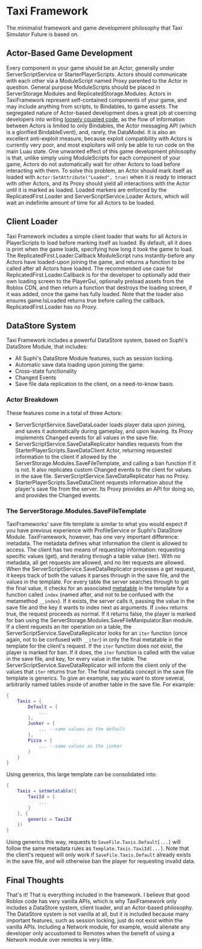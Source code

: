 # Taxi Framework
The minimalist framework and game development philosophy that Taxi Simulator Future is based on.

## Actor-Based Game Development
Every component in your game should be an Actor, generally under ServerScriptService or StarterPlayerScripts. Actors should communicate with each other via a ModuleScript named Proxy parented to the Actor in question. General purpose ModuleScripts should be placed in ServerStorage.Modules and ReplicatedStorage.Modules. Actors in TaxiFramework represent self-contained components of your game, and may include anything from scripts, to Bindables, to game assets. The segregated nature of Actor-based development does a great job at coercing developers into writing [loosely coupled code](https://en.wikipedia.org/wiki/Coupling_%28computer_programming%29), as the flow of information between Actors is limited to only Bindables, the Actor messaging API (which is a glorified BindableEvent), and, rarely, the DataModel. It is also an excellent anti-exploit measure, because exploit compatibility with Actors is currently very poor, and most exploiters will only be able to run code on the main Luau state. One unwanted effect of this game development philosophy is that, unlike simply using ModuleScripts for each component of your game, Actors do not automatically wait for other Actors to load before interacting with them. To solve this problem, an Actor should mark itself as loaded with `Actor:SetAttribute("Loaded", true)` when it is ready to interact with other Actors, and its Proxy should yield all interactions with the Actor until it is marked as loaded. Loaded markers are enforced by the ReplicatedFirst.Loader and ServerScriptService.Loader Actors, which will wait an indefinite amount of time for all Actors to be loaded.

## Client Loader
Taxi Framework includes a simple client loader that waits for all Actors in PlayerScripts to load before marking itself as loaded. By default, all it does is print when the game loads, specifying how long it took the game to load. The ReplicatedFirst.Loader.Callback ModuleScript runs instantly-before any Actors have loaded-upon joining the game, and returns a function to be called after all Actors have loaded. The recommended use case for ReplicatedFirst.Loader.Callback is for the developer to optionally add their own loading screen to the PlayerGui, optionally preload assets from the Roblox CDN, and then return a function that destroys the loading screen, if it was added, once the game has fully loaded. Note that the loader also ensures game:IsLoaded returns true before calling the callback. ReplicatedFirst.Loader has no Proxy.

## DataStore System
Taxi Framework includes a powerful DataStore system, based on Suphi's DataStore Module, that includes:
- All Suphi's DataStore Module features, such as session locking.
- Automatic save data loading upon joining the game.
- Cross-state functionality
- Changed Events
- Save file data replication to the client, on a need-to-know basis.

### Actor Breakdown
These features come in a total of three Actors:
- ServerScriptService.SaveDataLoader loads player data upon joining, and saves it automatically during gameplay, and upon leaving. Its Proxy implements Changed events for all values in the save file.
- ServerScriptService.SaveDataReplicator handles requests from the StarterPlayerScripts.SaveDataClient Actor, returning requested information to the client if allowed by the ServerStorage.Modules.SaveFileTemplate, and calling a ban function if it is not. It also replicates custom Changed events to the client for values in the save file. ServerScriptService.SaveDataReplicator has no Proxy.
- StarterPlayerScripts.SaveDataClient requests information about the player's save file from the server. Its Proxy provides an API for doing so, and provides the Changed events.

### The ServerStorage.Modules.SaveFileTemplate
TaxiFrameworks' save file template is similar to what you would expect if you have previous experience with ProfileService or Suphi's DataStore Module. TaxiFramework, however, has one very important difference: metadata. The metadata defines what information the client is allowed to access. The client has two means of requesting information: requesting specific values (get), and iterating through a table value (iter). With no metadata, all get requests are allowed, and no iter requests are allowed. When the ServerScriptService.SaveDataReplicator processes a get request, it keeps track of both the values it parses through in the save file, and the values in the template. For every table the server searches through to get the final value, it checks for an associated [metatable](https://create.roblox.com/docs/luau/metatables) in the template for a function called `index` (named after, and not to be confused with the metamethod `__index`). If it exists, the server calls it, passing the value in the save file and the key it wants to index next as arguments. If `index` returns true, the request proceeds as normal. If it returns false, the player is marked for ban using the ServerStorage.Modules.SaveFileManipulator.Ban module. If a client requests an iter operation on a table, the ServerScriptService.SaveDataReplicator looks for an `iter` function (once again, not to be confused with `__iter`) in only the final metatable in the template for the client's request. If the `iter` function does not exist, the player is marked for ban. If it does, the `iter` function is called with the value in the save file, and key, for every value in the table. The ServerScriptService.SaveDataReplicator will inform the client only of the values that `iter` returns true for.
The final metadata concept in the save file template is generics. To give an example, say you want to store several, arbitrarily named tables inside of another table in the save file. For example:
```lua
{
	Taxis = {
		Default = {
			...
		},
		Junker = {
			... --same values as the default
		},
		Pizza = {
			... --same values as the junker
		}
	}
}
```
Using generics, this large template can be consolidated into:
```lua
{
	Taxis = setmetatable({
		TaxiId = {
			...
		}
	}, {
		generic = TaxiId
	})
}
```
Using generics this way, requests to `SaveFile.Taxis.Default[...]` will follow the same metadata rules as `Template.Taxis.TaxiId[...]`. Note that the client's request will only work if `SaveFile.Taxis.Default` already exists in the save file, and will otherwise ban the player for requesting invalid data.

## Final Thoughts
That's it! That is everything included in the framework. I believe that good Roblox code has very vanilla APIs, which is why TaxiFramework only includes a DataStore system, client loader, and an Actor-based philosophy. The DataStore system is not vanilla at all, but it is included because many important features, such as session locking, just do not exist within the vanilla APIs. Including a Network module, for example, would alienate any developer only accustomed to Remotes when the benefit of using a Network module over remotes is very little.